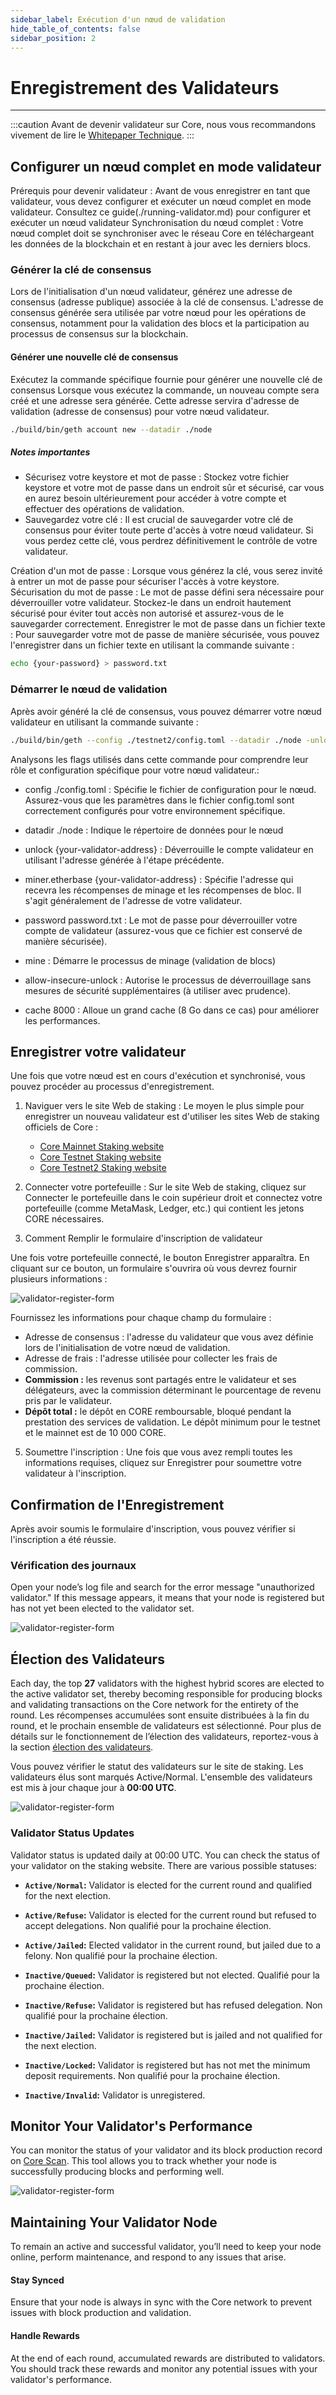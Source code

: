 ```yaml
---
sidebar_label: Exécution d'un nœud de validation
hide_table_of_contents: false
sidebar_position: 2
---
```


# Enregistrement des Validateurs

---

:::caution
Avant de devenir validateur sur Core, nous vous recommandons vivement de lire le [Whitepaper Technique](https://whitepaper.coredao.org/).
:::

## Configurer un nœud complet en mode validateur

Prérequis pour devenir validateur : Avant de vous enregistrer en tant que validateur, vous devez configurer et exécuter un nœud complet en mode validateur. Consultez ce guide(./running-validator.md) pour configurer et exécuter un nœud validateur Synchronisation du nœud complet : Votre nœud complet doit se synchroniser avec le réseau Core en téléchargeant les données de la blockchain et en restant à jour avec les derniers blocs.

### Générer la clé de consensus

Lors de l'initialisation d'un nœud validateur, générez une adresse de consensus (adresse publique) associée à la clé de consensus. L'adresse de consensus générée sera utilisée par votre nœud pour les opérations de consensus, notamment pour la validation des blocs et la participation au processus de consensus sur la blockchain.

#### Générer une nouvelle clé de consensus

Exécutez la commande spécifique fournie pour générer une nouvelle clé de consensus Lorsque vous exécutez la commande, un nouveau compte sera créé et une adresse sera générée. Cette adresse servira d'adresse de validation (adresse de consensus) pour votre nœud validateur.

```bash
./build/bin/geth account new --datadir ./node
```

##### Notes importantes

- Sécurisez votre keystore et mot de passe :
    Stockez votre fichier keystore et votre mot de passe dans un endroit sûr et sécurisé, car vous en aurez besoin ultérieurement pour accéder à votre compte et effectuer des opérations de validation.
- Sauvegardez votre clé :
    Il est crucial de sauvegarder votre clé de consensus pour éviter toute perte d'accès à votre nœud validateur. Si vous perdez cette clé, vous perdrez définitivement le contrôle de votre validateur.

Création d'un mot de passe :
Lorsque vous générez la clé, vous serez invité à entrer un mot de passe pour sécuriser l'accès à votre keystore. Sécurisation du mot de passe :
Le mot de passe défini sera nécessaire pour déverrouiller votre validateur. Stockez-le dans un endroit hautement sécurisé pour éviter tout accès non autorisé et assurez-vous de le sauvegarder correctement. Enregistrer le mot de passe dans un fichier texte :
Pour sauvegarder votre mot de passe de manière sécurisée, vous pouvez l'enregistrer dans un fichier texte en utilisant la commande suivante :

```bash
echo {your-password} > password.txt
```

### Démarrer le nœud de validation

Après avoir généré la clé de consensus, vous pouvez démarrer votre nœud validateur en utilisant la commande suivante :

```bash
./build/bin/geth --config ./testnet2/config.toml --datadir ./node -unlock {your-validator-address} --miner.etherbase {your-validator-address} --password password.txt --mine --allow-insecure-unlock --cache 8000 --networkid 1114
```

Analysons les flags utilisés dans cette commande pour comprendre leur rôle et configuration spécifique pour votre nœud validateur.:

- config ./config.toml : Spécifie le fichier de configuration pour le nœud. Assurez-vous que les paramètres dans le fichier config.toml sont correctement configurés pour votre environnement spécifique.

- datadir ./node : Indique le répertoire de données pour le nœud

- unlock {your-validator-address} : Déverrouille le compte validateur en utilisant l'adresse générée à l'étape précédente.

- miner.etherbase {your-validator-address} : Spécifie l'adresse qui recevra les récompenses de minage et les récompenses de bloc. Il s'agit généralement de l'adresse de votre validateur.

- password password.txt : Le mot de passe pour déverrouiller votre compte de validateur (assurez-vous que ce fichier est conservé de manière sécurisée).

- mine : Démarre le processus de minage (validation de blocs)

- allow-insecure-unlock : Autorise le processus de déverrouillage sans mesures de sécurité supplémentaires (à utiliser avec prudence).

- cache 8000 : Alloue un grand cache (8 Go dans ce cas) pour améliorer les performances.

## Enregistrer votre validateur

Une fois que votre nœud est en cours d'exécution et synchronisé, vous pouvez procéder au processus d'enregistrement.

1. Naviguer vers le site Web de staking : Le moyen le plus simple pour enregistrer un nouveau validateur est d'utiliser les sites Web de staking officiels de Core :

    - [Core Mainnet Staking website](https://stake.coredao.org/become-validator)
    - [Core Testnet Staking website](https://stake.test.btcs.network/become-validator)
    - [Core Testnet2 Staking website](https://stake.test2.btcs.network/become-validator)

2. Connecter votre portefeuille : Sur le site Web de staking, cliquez sur Connecter le portefeuille dans le coin supérieur droit et connectez votre portefeuille (comme MetaMask, Ledger, etc.) qui contient les jetons CORE nécessaires.

3. Comment Remplir le formulaire d'inscription de validateur

Une fois votre portefeuille connecté, le bouton Enregistrer apparaîtra. En cliquant sur ce bouton, un formulaire s'ouvrira où vous devrez fournir plusieurs informations :

![validator-register-form](../../../static/img/validator/validator-regitration.png)

Fournissez les informations pour chaque champ du formulaire :

- Adresse de consensus : l'adresse du validateur que vous avez définie lors de l'initialisation de votre nœud de validation.
- Adresse de frais : l'adresse utilisée pour collecter les frais de commission.
- **Commission :** les revenus sont partagés entre le validateur et ses délégateurs, avec la commission déterminant le pourcentage de revenu pris par le validateur.
- **Dépôt total :** le dépôt en CORE remboursable, bloqué pendant la prestation des services de validation. Le dépôt minimum pour le testnet et le mainnet est de 10 000 CORE.

5. Soumettre l'inscription : Une fois que vous avez rempli toutes les informations requises, cliquez sur Enregistrer pour soumettre votre validateur à l'inscription.

## Confirmation de l'Enregistrement

Après avoir soumis le formulaire d'inscription, vous pouvez vérifier si l'inscription a été réussie.

### Vérification des journaux

Open your node’s log file and search for the error message "unauthorized validator." If this message appears, it means that your node is registered but has not yet been elected to the validator set.

![validator-register-form](../../../static/img/validator/register/validator-register-2.avif)

## Élection des Validateurs

Each day, the top **27** validators with the highest hybrid scores are elected to the active validator set, thereby becoming responsible for producing blocks and validating transactions on the Core network for the entirety of the round. Les récompenses accumulées sont ensuite distribuées à la fin du round, et le prochain ensemble de validateurs est sélectionné. Pour plus de détails sur le fonctionnement de l’élection des validateurs, reportez-vous à la section [élection des validateurs](./validator-election.md).

Vous pouvez vérifier le statut des validateurs sur le site de staking. Les validateurs élus sont marqués Active/Normal. L'ensemble des validateurs est mis à jour chaque jour à **00:00 UTC**.

![validator-register-form](../../../static/img/validator/validator-status.png)

### Validator Status Updates

Validator status is updated daily at 00:00 UTC. You can check the status of your validator on the staking website. There are various possible statuses:

- **`Active/Normal`:** Validator is elected for the current round and qualified for the next election.

- **`Active/Refuse`:** Validator is elected for the current round but refused to accept delegations. Non qualifié pour la prochaine élection.

- **`Active/Jailed`:** Elected validator in the current round, but jailed due to a felony. Non qualifié pour la prochaine élection.

- **`Inactive/Queued`:** Validator is registered but not elected. Qualifié pour la prochaine élection.

- **`Inactive/Refuse`:** Validator is registered but has refused delegation. Non qualifié pour la prochaine élection.

- **`Inactive/Jailed`:** Validator is registered but is jailed and not qualified for the next election.

- **`Inactive/Locked`:** Validator is registered but has not met the minimum deposit requirements. Non qualifié pour la prochaine élection.

- **`Inactive/Invalid`:** Validator is unregistered.

## Monitor Your Validator's Performance

You can monitor the status of your validator and its block production record on [Core Scan](https://scan.coredao.org/). This tool allows you to track whether your node is successfully producing blocks and performing well.

![validator-register-form](../../../static/img/validator/register/validator-register-4.webp)

## Maintaining Your Validator Node

To remain an active and successful validator, you’ll need to keep your node online, perform maintenance, and respond to any issues that arise.

#### Stay Synced

Ensure that your node is always in sync with the Core network to prevent issues with block production and validation.

#### Handle Rewards

At the end of each round, accumulated rewards are distributed to validators. You should track these rewards and monitor any potential issues with your validator's performance.

